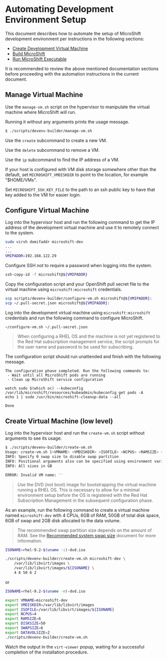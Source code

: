 # Automating Development Environment Setup
This document describes how to automate the setup of MicroShift development environment per instructions in the following sections:
* [Create Development Virtual Machine](./devenv_setup.md#create-development-virtual-machine)
* [Build MicroShift](./devenv_setup.md#build-microshift)
* [Run MicroShift Executable](./devenv_setup.md#run-microshift-executable)

It is recommended to review the above mentioned documentation sections before proceeding with the automation instructions in the current document.

## Manage Virtual Machine

Use the `manage-vm.sh` script on the hypervisor to manipulate the virtual machine where MicroShift will run.

Running it without any arguments prints the usage message.
```bash
$ ./scripts/devenv-builder/manage-vm.sh
```

Use the `create` subcommand to create a new VM.

Use the `delete` subcommand to remove a VM.

Use the `ip` subcommand to find the IP address of a VM.

If your host is configured with VM disk storage somewhere other than
the default, set `MICROSHIFT_VMDISKDIR` to point to the location, for
example "$HOME/VMs".

Set `MICROSHIFT_SSH_KEY_FILE` to the path to an ssh public key to have
that key added to the VM for easier login.

## Configure Virtual Machine
Log into the hypervisor host and run the following command to get the IP address of the development virtual machine and use it to remotely connect to the system.
```bash
sudo virsh domifaddr microshift-dev
...
...
VMIPADDR=192.168.122.29
```

Configure SSH not to require a password when logging into the system.
```bash
ssh-copy-id -f microshift@${VMIPADDR}
```

Copy the configuration script and your OpenShift pull secret file to the virtual machine using `microshift:microshift` credentials.
```bash
scp scripts/devenv-builder/configure-vm.sh microshift@${VMIPADDR}:
scp ~/.pull-secret.json microshift@${VMIPADDR}:
```

Log into the development virtual machine using `microshift:microshift` credentials and run the following command to configure MicroShift.
```bash
~/configure-vm.sh ~/.pull-secret.json
```

> When configuring a RHEL OS and the machine is not yet registered to the Red Hat subscription management service,
> the script prompts for the user name and password to be used for subscribing.

The configuration script should run unattended and finish with the following message.
```
The configuration phase completed. Run the following commands to:
 - Wait until all MicroShift pods are running
 - Clean up MicroShift service configuration

watch sudo $(which oc) --kubeconfig /var/lib/microshift/resources/kubeadmin/kubeconfig get pods -A
echo 1 | sudo /usr/bin/microshift-cleanup-data --all

Done
```

## Create Virtual Machine (low level)
Log into the hypervisor host and run the `create-vm.sh` script without arguments to see its usage.
```bash
$ ./scripts/devenv-builder/create-vm.sh
Usage: create-vm.sh [<VMNAME> <VMDISKDIR> <ISOFILE> <NCPUS> <RAMSIZE> <DISKSIZE> <SWAPSIZE> <DATAVOLSIZE>]
INFO: Specify 0 swap size to disable swap partition
INFO: Positional arguments also can be specified using environment variables
INFO: All sizes in GB

ERROR: Invalid VM name: ''
```

> Use the DVD (not boot) image for bootstrapping the virtual machine running a RHEL OS.
> This is necessary to allow for a minimal environment setup before the OS is registered
> with the Red Hat Subscription Management in the subsequent configuration phase.

As an example, run the following command to create a virtual machine named `microshift-dev` with 4 CPUs, 6GB of RAM, 50GB of total disk space, 6GB of swap and 2GB disk allocated to the data volume.
> The recommended swap partition size depends on the amount of RAM.
> See the [Recommended system swap size](https://access.redhat.com/documentation/en-us/red_hat_enterprise_linux/8/html/managing_storage_devices/getting-started-with-swap_managing-storage-devices#recommended-system-swap-space_getting-started-with-swap) document for more information.

```bash
ISONAME=rhel-9.2-$(uname -i)-dvd.iso

./scripts/devenv-builder/create-vm.sh microshift-dev \
    /var/lib/libvirt/images \
    /var/lib/libvirt/images/${ISONAME} \
    4 6 50 6 2
```

or

```bash
ISONAME=rhel-9.2-$(uname -m)-dvd.iso

export VMNAME=microshift-dev
export VMDISKDIR=/var/lib/libvirt/images
export ISOFILE=/var/lib/libvirt/images/${ISONAME}
export NCPUS=4
export RAMSIZE=6
export DISKSIZE=50
export SWAPSIZE=6
export DATAVOLSIZE=2
./scripts/devenv-builder/create-vm.sh
```

Watch the output in the `virt-viewer` popup, waiting for a successful completion of the installation procedure.
